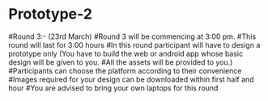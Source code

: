 # Prototype-2
#Round 3:- (23rd March)
#Round 3 will be commencing at 3:00 pm.
#This round will last for 3:00 hours
#In this round participant will have to design a prototype only (You have to build the web or android app whose basic design will be given to you.
#All the assets will be provided to you.)
#Participants can choose the platform according to their convenience
#Images required for your design can be downloaded within first half and hour
#You are advised to bring your own laptops for this round
